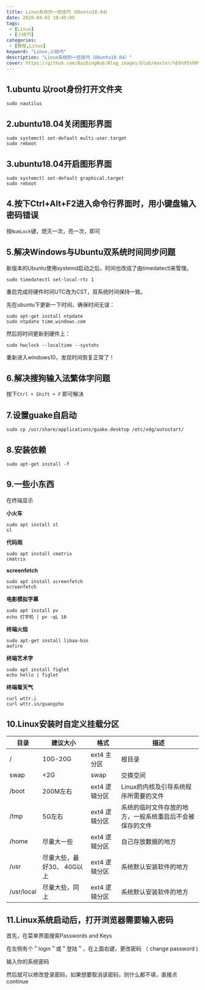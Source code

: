 ```yaml
---
title: Linux系统的一些技巧（Ubuntu18.04）
date: 2020-04-03 10:45:05
tags:
 - [Linux]
 - [小技巧]
categories: 
 - [教程,Linux]
keyword: "Linux,小技巧"
description: "Linux系统的一些技巧（Ubuntu18.04）"
cover: https://github.com/BaiDingHub/Blog_images/blob/master/%E6%95%99%E7%A8%8B/Linux/Linux%E7%B3%BB%E7%BB%9F%E7%9A%84%E4%B8%80%E4%BA%9B%E6%8A%80%E5%B7%A7%EF%BC%88Ubuntu18.04%EF%BC%89/cover.png?raw=true
---
```




 ## 1.ubuntu 以root身份打开文件夹


```
sudo nautilus
```
## 2.ubuntu18.04关闭图形界面

```
sudo systemctl set-default multi-user.target
sudo reboot
```

## 3.ubuntu18.04开启图形界面

```
sudo systemctl set-default graphical.target
sudo reboot
```
## 4.按下Ctrl+Alt+F2进入命令行界面时，用小键盘输入密码错误
按`NumLock`键，熄灭一次，亮一次，即可

## 5.解决Windows与Ubuntu双系统时间同步问题
新版本的Ubuntu使用systemd启动之后，时间也改成了由timedatectl来管理。

    sudo timedatectl set-local-rtc 1

重启完成将硬件时间UTC改为CST，双系统时间保持一致。

先在ubuntu下更新一下时间，确保时间无误：

    sudo apt-get install ntpdate
    sudo ntpdate time.windows.com

然后将时间更新到硬件上：

    sudo hwclock --localtime --systohc

重新进入windows10，发现时间恢复正常了！

## 6.解决搜狗输入法繁体字问题
按下`Ctrl + Shift + F` 即可解决

## 7.设置guake自启动

    sudo cp /usr/share/applications/guake.desktop /etc/xdg/autostart/


## 8.安装依赖

    sudo apt-get install -f


## 9.一些小东西
在终端显示

**小火车**

```
sudo apt install sl
sl
```

**代码雨**

```
sudo apt install cmatrix
cmatrix
```

**screenfetch**


```
sudo apt install screenfetch
screenfetch
```

**电影模拟字幕**

```
sudo apt install pv
echo 打字机 | pv -qL 10
```
**终端火焰**

```
sudo apt-get install libaa-bin
aafire
```

**终端艺术字**

```
sudo apt install figlet
echo hello | figlet
```

**终端看天气**

```
curl wttr.i
curl wttr.in/guangzho
```


## 10.Linux安装时自定义挂载分区
|目录|建议大小  |格式|描述|
|--|--|--|--|
|  /|10G-20G  |ext4 主分区 |根目录 |
| swap |<2G  |swap| 交换空间|
|/boot  |200M左右  |ext4 逻辑分区| Linux的内核及引导系统程序所需要的文件|
|  /tmp|5G左右  |ext4 逻辑分区| 系统的临时文件存放的地方，一般系统重启后不会被保存的文件|
| /home | 尽量大一些 |ext4 逻辑分区| 自己存放数据的地方|
|  /usr| 尽量大些，最好30、 40G以上 | ext4 逻辑分区| 系统默认安装软件的地方|
|  /usr/local|尽量大些，同上  | ext4 逻辑分区|系统默认安装软件的地方 |


## 11.Linux系统启动后，打开浏览器需要输入密码
首先，在菜单界面搜索Passwords and Keys

在左侧有个＂login＂或＂登陆＂，在上面右键，更改密码 （ change password )

输入你的系统密码

然后就可以修改登录密码，如果想要取消该密码，则什么都不填，直接点continue
